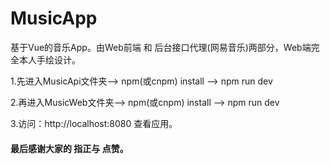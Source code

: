 # MusicApp
基于Vue的音乐App。由Web前端 和 后台接口代理(网易音乐)两部分，Web端完全本人手绘设计。

1.先进入MusicApi文件夹——> npm(或cnpm) install ——> npm run dev

2.再进入MusicWeb文件夹——> npm(或cnpm) install ——> npm run dev

3.访问：http://localhost:8080 查看应用。
 
#### 最后感谢大家的 指正与 点赞。
